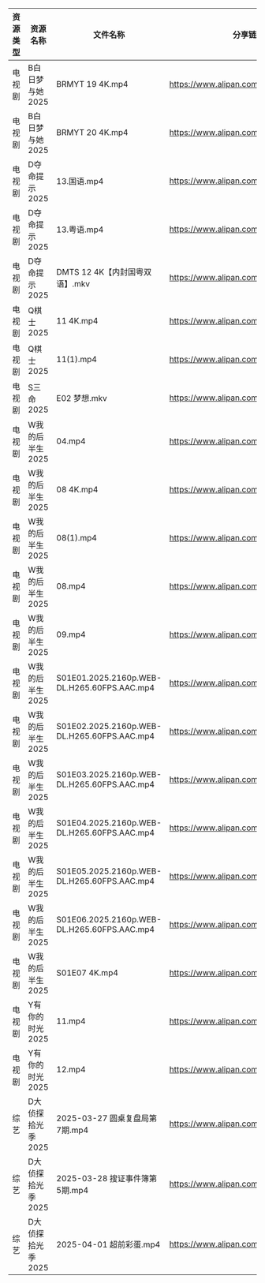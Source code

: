 | 资源类型 | 资源名称        | 文件名称                                        | 分享链接                                 | 更新时间                |
| ---- | ----------- | ------------------------------------------- | ------------------------------------ | ------------------- |
| 电视剧  | B白日梦与她2025  | BRMYT 19 4K.mp4                             | https://www.alipan.com/s/koPyyazPNd1 | 2025-04-02 16:05:16 |
| 电视剧  | B白日梦与她2025  | BRMYT 20 4K.mp4                             | https://www.alipan.com/s/koPyyazPNd1 | 2025-04-02 16:05:16 |
| 电视剧  | D夺命提示2025   | 13.国语.mp4                                   | https://www.alipan.com/s/CCfHY9N4QyX | 2025-04-02 21:05:32 |
| 电视剧  | D夺命提示2025   | 13.粤语.mp4                                   | https://www.alipan.com/s/CCfHY9N4QyX | 2025-04-02 21:05:32 |
| 电视剧  | D夺命提示2025   | DMTS 12 4K【内封国粤双语】.mkv                      | https://www.alipan.com/s/CCfHY9N4QyX | 2025-04-02 21:05:32 |
| 电视剧  | Q棋士2025     | 11 4K.mp4                                   | https://www.alipan.com/s/gW6gdk7eMKN | 2025-04-02 08:06:38 |
| 电视剧  | Q棋士2025     | 11(1).mp4                                   | https://www.alipan.com/s/gW6gdk7eMKN | 2025-04-02 00:06:38 |
| 电视剧  | S三命2025     | E02 梦想.mkv                                  | https://www.alipan.com/s/GWFLSvfnskQ | 2025-04-02 13:07:07 |
| 电视剧  | W我的后半生2025  | 04.mp4                                      | https://www.alipan.com/s/SxQ227g7ak2 | 2025-04-02 21:07:15 |
| 电视剧  | W我的后半生2025  | 08 4K.mp4                                   | https://www.alipan.com/s/SxQ227g7ak2 | 2025-04-02 21:07:15 |
| 电视剧  | W我的后半生2025  | 08(1).mp4                                   | https://www.alipan.com/s/SxQ227g7ak2 | 2025-04-02 21:07:15 |
| 电视剧  | W我的后半生2025  | 08.mp4                                      | https://www.alipan.com/s/SxQ227g7ak2 | 2025-04-02 21:07:15 |
| 电视剧  | W我的后半生2025  | 09.mp4                                      | https://www.alipan.com/s/SxQ227g7ak2 | 2025-04-02 21:07:14 |
| 电视剧  | W我的后半生2025  | S01E01.2025.2160p.WEB-DL.H265.60FPS.AAC.mp4 | https://www.alipan.com/s/SxQ227g7ak2 | 2025-04-02 21:07:14 |
| 电视剧  | W我的后半生2025  | S01E02.2025.2160p.WEB-DL.H265.60FPS.AAC.mp4 | https://www.alipan.com/s/SxQ227g7ak2 | 2025-04-02 21:07:14 |
| 电视剧  | W我的后半生2025  | S01E03.2025.2160p.WEB-DL.H265.60FPS.AAC.mp4 | https://www.alipan.com/s/SxQ227g7ak2 | 2025-04-02 21:07:14 |
| 电视剧  | W我的后半生2025  | S01E04.2025.2160p.WEB-DL.H265.60FPS.AAC.mp4 | https://www.alipan.com/s/SxQ227g7ak2 | 2025-04-02 21:07:14 |
| 电视剧  | W我的后半生2025  | S01E05.2025.2160p.WEB-DL.H265.60FPS.AAC.mp4 | https://www.alipan.com/s/SxQ227g7ak2 | 2025-04-02 21:07:13 |
| 电视剧  | W我的后半生2025  | S01E06.2025.2160p.WEB-DL.H265.60FPS.AAC.mp4 | https://www.alipan.com/s/SxQ227g7ak2 | 2025-04-02 21:07:13 |
| 电视剧  | W我的后半生2025  | S01E07 4K.mp4                               | https://www.alipan.com/s/SxQ227g7ak2 | 2025-04-02 21:07:13 |
| 电视剧  | Y有你的时光2025  | 11.mp4                                      | https://www.alipan.com/s/pqpb7FJHjCs | 2025-04-02 21:07:45 |
| 电视剧  | Y有你的时光2025  | 12.mp4                                      | https://www.alipan.com/s/pqpb7FJHjCs | 2025-04-02 21:07:45 |
| 综艺   | D大侦探拾光季2025 | 2025-03-27 圆桌复盘局第7期.mp4                     | https://www.alipan.com/s/yBeXFxUZNbB | 2025-04-02 00:08:23 |
| 综艺   | D大侦探拾光季2025 | 2025-03-28 搜证事件簿第5期.mp4                     | https://www.alipan.com/s/yBeXFxUZNbB | 2025-04-02 00:08:23 |
| 综艺   | D大侦探拾光季2025 | 2025-04-01 超前彩蛋.mp4                         | https://www.alipan.com/s/yBeXFxUZNbB | 2025-04-02 00:08:23 |
